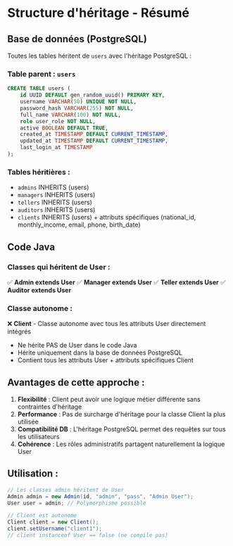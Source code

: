 # Structure d'héritage - Résumé

## Base de données (PostgreSQL)
Toutes les tables héritent de `users` avec l'héritage PostgreSQL :

### Table parent : `users`
```sql
CREATE TABLE users (
    id UUID DEFAULT gen_random_uuid() PRIMARY KEY,
    username VARCHAR(50) UNIQUE NOT NULL,
    password_hash VARCHAR(255) NOT NULL,
    full_name VARCHAR(100) NOT NULL,
    role user_role NOT NULL,
    active BOOLEAN DEFAULT TRUE,
    created_at TIMESTAMP DEFAULT CURRENT_TIMESTAMP,
    updated_at TIMESTAMP DEFAULT CURRENT_TIMESTAMP,
    last_login_at TIMESTAMP
);
```

### Tables héritières :
- `admins` INHERITS (users)
- `managers` INHERITS (users)  
- `tellers` INHERITS (users)
- `auditors` INHERITS (users)
- `clients` INHERITS (users) + attributs spécifiques (national_id, monthly_income, email, phone, birth_date)

## Code Java

### Classes qui héritent de User :
✅ **Admin extends User**
✅ **Manager extends User** 
✅ **Teller extends User**
✅ **Auditor extends User**

### Classe autonome :
❌ **Client** - Classe autonome avec tous les attributs User directement intégrés
- Ne hérite PAS de User dans le code Java
- Hérite uniquement dans la base de données PostgreSQL
- Contient tous les attributs User + attributs spécifiques Client

## Avantages de cette approche :

1. **Flexibilité** : Client peut avoir une logique métier différente sans contraintes d'héritage
2. **Performance** : Pas de surcharge d'héritage pour la classe Client la plus utilisée
3. **Compatibilité DB** : L'héritage PostgreSQL permet des requêtes sur tous les utilisateurs
4. **Cohérence** : Les rôles administratifs partagent naturellement la logique User

## Utilisation :

```java
// Les classes admin héritent de User
Admin admin = new Admin(id, "admin", "pass", "Admin User");
User user = admin; // Polymorphisme possible

// Client est autonome
Client client = new Client();
client.setUsername("client1");
// client instanceof User == false (ne compile pas)
```